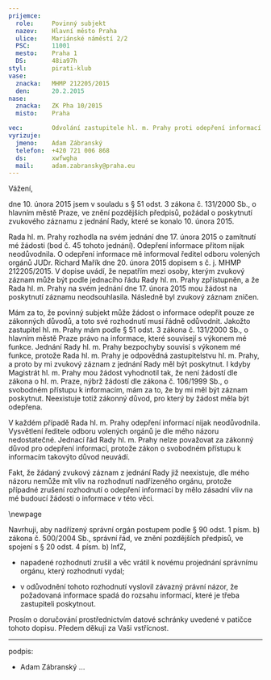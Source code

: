 ```yaml
---
prijemce: 
  role:     Povinný subjekt
  nazev:    Hlavní město Praha
  ulice:    Mariánské náměstí 2/2
  PSC:      11001
  mesto:    Praha 1
  DS:       48ia97h
styl:       pirati-klub
vase:
  znacka:   MHMP 212205/2015
  den:      20.2.2015
nase:
  znacka:   ZK Pha 10/2015
  misto:    Praha

vec:        Odvolání zastupitele hl. m. Prahy proti odepření informací
vyrizuje:   
  jmeno:    Adam Zábranský
  telefon:  +420 721 006 868
  ds:       xwfwgha
  mail:     adam.zabransky@praha.eu
---
```


Vážení,

dne 10. února 2015 jsem v souladu s § 51 odst. 3 zákona č. 131/2000 Sb., o hlavním městě Praze, ve znění pozdějších předpisů, požádal o poskytnutí zvukového záznamu z jednání Rady, které se konalo 10. února 2015. 

Rada hl. m. Prahy rozhodla na svém jednání dne 17. února 2015 o zamítnutí mé žádosti (bod č. 45 tohoto jednání). Odepření informace přitom nijak neodůvodnila. O odepření informace mě informoval ředitel odboru volených orgánů JUDr. Richard Mařík dne 20. února 2015 dopisem s č. j. MHMP 212205/2015. V dopise uvádí, že nepatřím mezi osoby, kterým zvukový záznam může být podle jednacího řádu Rady hl. m. Prahy zpřístupněn, a že Rada hl. m. Prahy na svém jednání dne 17. února 2015 mou žádost na poskytnutí záznamu neodsouhlasila. Následně byl zvukový záznam zničen. 

Mám za to, že povinný subjekt může žádost o informace odepřít pouze ze zákonných důvodů, a toto své rozhodnutí musí řádně odůvodnit. Jakožto zastupitel hl. m. Prahy mám podle § 51 odst. 3 zákona č. 131/2000 Sb., o hlavním městě Praze právo na informace, které souvisejí s výkonem mé funkce. Jednání Rady hl. m. Prahy bezpochyby souvisí s výkonem mé funkce, protože Rada hl. m. Prahy je odpovědná zastupitelstvu hl. m. Prahy, a proto by mi zvukový záznam z jednání Rady měl být poskytnut. I kdyby Magistrát hl. m. Prahy mou žádost vyhodnotil tak, že není žádostí dle zákona o hl. m. Praze, nýbrž žádostí dle zákona č. 106/1999 Sb., o svobodném přístupu k informacím, mám za to, že by mi měl být záznam poskytnut. Neexistuje totiž zákonný důvod, pro který by žádost měla být odepřena.

V každém případě Rada hl. m. Prahy odepření informací nijak neodůvodnila. Vysvětlení ředitele odboru volených orgánů je dle mého názoru nedostatečné. Jednací řád Rady hl. m. Prahy nelze považovat za zákonný důvod pro odepření informací, protože zákon o svobodném přístupu k informacím takovýto důvod neuvádí.

Fakt, že žádaný zvukový záznam z jednání Rady již neexistuje, dle mého názoru nemůže mít vliv na rozhodnutí nadřízeného orgánu, protože případné zrušení rozhodnutí o odepření informací by mělo zásadní vliv na mé budoucí žádosti o informace v této věci.

\newpage

Navrhuji, aby nadřízený správní orgán postupem podle § 90 odst. 1 písm. b) zákona č. 500/2004 Sb., správní řád, ve znění pozdějších předpisů, ve spojení s § 20 odst. 4 písm. b) InfZ,

* napadené rozhodnutí zrušil a věc vrátil k novému projednání správnímu orgánu, který rozhodnutí vydal; 

* v odůvodnění tohoto rozhodnutí vyslovil závazný právní názor, že požadovaná informace spadá do rozsahu informací, které je třeba zastupiteli poskytnout.

Prosím o doručování prostřednictvím datové schránky uvedené v patičce tohoto dopisu. Předem děkuji za Vaši vstřícnost.

---
podpis: 
  - Adam Zábranský
...
